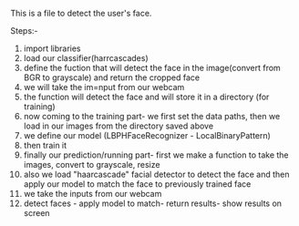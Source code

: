 This is a file to detect the user's face.

Steps:-
1. import libraries
2. load our classifier(harrcascades)
3. define the fuction that will detect the face in the image(convert from BGR to grayscale) and return the cropped face
4. we will take the im=nput from our webcam
5. the function will detect the face and will store it in a directory (for training)
6. now coming to the training part- we first set the data paths, then we load in our images from the directory saved above
7. we define our model (LBPHFaceRecognizer - LocalBinaryPattern)
8. then train it
9. finally our prediction/running part- first we make a function to take the images, convert to grayscale, resize
10. also we load "haarcascade" facial detector to detect the face and then apply our model to match the face to previously trained face
11. we take the inputs from our webcam
12. detect faces - apply model to match- return results- show results on screen
